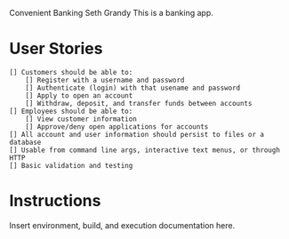 Convenient Banking
Seth Grandy
This is a banking app.

# User Stories

    [] Customers should be able to:
        [] Register with a username and password
        [] Authenticate (login) with that usename and password
        [] Apply to open an account
        [] Withdraw, deposit, and transfer funds between accounts
    [] Employees should be able to:
        [] View customer information
        [] Approve/deny open applications for accounts
    [] All account and user information should persist to files or a database
    [] Usable from command line args, interactive text menus, or through HTTP
    [] Basic validation and testing


# Instructions
Insert environment, build, and execution documentation here.
